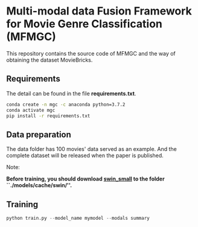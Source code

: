 # Multi-modal data Fusion Framework for Movie Genre Classification (MFMGC)

This repository contains the source code of MFMGC and the way of obtaining the dataset MovieBricks.

## Requirements

The detail can be found in the file **requirements.txt**.

```bash
conda create -n mgc -c anaconda python=3.7.2
conda activate mgc
pip install -r requirements.txt
```

## Data preparation

The data folder has 100 movies' data served as an example. And the complete dataset will be released when the paper is published.

Note:

**Before training, you should download [swin_small](https://github.com/SwinTransformer/storage/releases/download/v1.0.8/swin_small_patch4_window7_224_22k.pth) to the folder ``./models/cache/swin/''.**



## Training

```python
python train.py --model_name mymodel --modals summary
```





